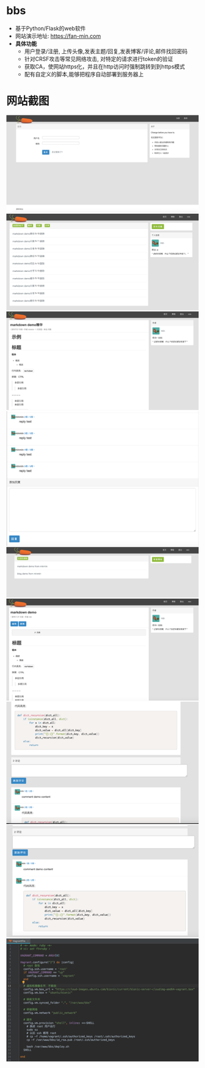 # bbs
- 基于Python/Flask的web软件
- 网站演示地址: https://fan-min.com
- **具体功能**
    - 用户登录/注册, 上传头像,发表主题/回复,发表博客/评论,邮件找回密码
    - 针对CRSF攻击等常见网络攻击, 对特定的请求进行token的验证
    - 获取CA，使网站https化，并且在http访问时强制跳转到到https模式
    - 配有自定义的脚本,能够把程序自动部署到服务器上

# 网站截图
![alt](https://github.com/fanmin2019/bbs/blob/master/screenshots/login.png)
![alt](https://github.com/fanmin2019/bbs/blob/master/screenshots/topic.png)
![alt](https://github.com/fanmin2019/bbs/blob/master/screenshots/topic%20detail.png)
![alt](https://github.com/fanmin2019/bbs/blob/master/screenshots/topic%20comment.png)
![alt](https://github.com/fanmin2019/bbs/blob/master/screenshots/blog%20index.png)
![alt](https://github.com/fanmin2019/bbs/blob/master/screenshots/blog%20detail.png)
![alt](https://github.com/fanmin2019/bbs/blob/master/screenshots/blog%20detail%202.png)
![alt](https://github.com/fanmin2019/bbs/blob/master/screenshots/blog%20comment.png)
![alt](https://github.com/fanmin2019/bbs/blob/master/screenshots/vagrant.png)
